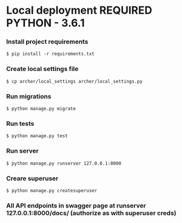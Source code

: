 Local deployment
REQUIRED PYTHON - 3.6.1
================================

### Install project requirements
    $ pip install -r requirements.txt

### Create local settings file
    $ cp archer/local_settings archer/local_settings.py

### Run migrations
    $ python manage.py migrate

### Run tests
    $ python manage.py test

### Run server
    $ python manage.py runserver 127.0.0.1:8000
    
### Creare superuser
    $ python manage.py createsuperuser

### All API endpoints in swagger page at runserver 127.0.0.1:8000/docs/ (authorize as with superuser creds)
